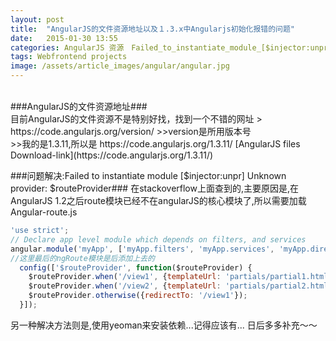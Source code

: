 ```yaml
---
layout: post
title:  "AngularJS的文件资源地址以及１.3.x中Angularjs初始化报错的问题"
date:   2015-01-30 13:55
categories: AngularJS 资源　Failed_to_instantiate_module_[$injector:unpr]
tags: Webfrontend projects
image: /assets/article_images/angular/angular.jpg
---
```

<br>
###AngularJS的文件资源地址###
<br>
目前AngularJS的文件资源不是特别好找，找到一个不错的网址
> https://code.angularjs.org/version/
>>version是所用版本号<br>
>>我的是1.3.11,所以是 https://code.angularjs.org/1.3.11/
[AngularJS files Download-link](https://code.angularjs.org/1.3.11/)

<br>

###问题解决:Failed to instantiate module [$injector:unpr] Unknown provider: $routeProvider###
在stackoverflow上面查到的,主要原因是,在AngularJS 1.2之后route模块已经不在angularJS的核心模块了,所以需要加载Angular-route.js

```javascript
'use strict';
// Declare app level module which depends on filters, and services
angular.module('myApp', ['myApp.filters', 'myApp.services', 'myApp.directives', 'myApp.controllers','ngRoute']).
//这里最后的ngRoute模块是后添加上去的
  config(['$routeProvider', function($routeProvider) {
    $routeProvider.when('/view1', {templateUrl: 'partials/partial1.html', controller: 'MyCtrl1'});
    $routeProvider.when('/view2', {templateUrl: 'partials/partial2.html', controller: 'MyCtrl2'});
    $routeProvider.otherwise({redirectTo: '/view1'});
  }]);
```

另一种解决方法则是,使用yeoman来安装依赖...记得应该有...
日后多多补充～～
